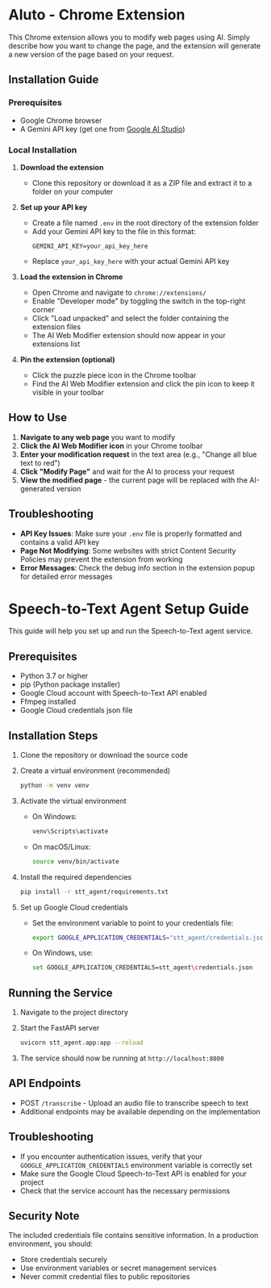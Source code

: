 # AIuto - Chrome Extension

This Chrome extension allows you to modify web pages using AI. Simply describe how you want to change the page, and the extension will generate a new version of the page based on your request.

## Installation Guide

### Prerequisites

- Google Chrome browser
- A Gemini API key (get one from [Google AI Studio](https://makersuite.google.com/app/apikey))

### Local Installation

1. **Download the extension**
   - Clone this repository or download it as a ZIP file and extract it to a folder on your computer

2. **Set up your API key**
   - Create a file named `.env` in the root directory of the extension folder
   - Add your Gemini API key to the file in this format:
     ```
     GEMINI_API_KEY=your_api_key_here
     ```
   - Replace `your_api_key_here` with your actual Gemini API key

3. **Load the extension in Chrome**
   - Open Chrome and navigate to `chrome://extensions/`
   - Enable "Developer mode" by toggling the switch in the top-right corner
   - Click "Load unpacked" and select the folder containing the extension files
   - The AI Web Modifier extension should now appear in your extensions list

4. **Pin the extension (optional)**
   - Click the puzzle piece icon in the Chrome toolbar
   - Find the AI Web Modifier extension and click the pin icon to keep it visible in your toolbar

## How to Use

1. **Navigate to any web page** you want to modify
2. **Click the AI Web Modifier icon** in your Chrome toolbar
3. **Enter your modification request** in the text area (e.g., "Change all blue text to red")
4. **Click "Modify Page"** and wait for the AI to process your request
5. **View the modified page** - the current page will be replaced with the AI-generated version

## Troubleshooting

- **API Key Issues**: Make sure your `.env` file is properly formatted and contains a valid API key
- **Page Not Modifying**: Some websites with strict Content Security Policies may prevent the extension from working
- **Error Messages**: Check the debug info section in the extension popup for detailed error messages

# Speech-to-Text Agent Setup Guide

This guide will help you set up and run the Speech-to-Text agent service.

## Prerequisites

- Python 3.7 or higher
- pip (Python package installer)
- Google Cloud account with Speech-to-Text API enabled
- Ffmpeg installed
- Google Cloud credentials json file

## Installation Steps

1. Clone the repository or download the source code

2. Create a virtual environment (recommended)
   ```bash
   python -m venv venv
   ```

3. Activate the virtual environment
   - On Windows:
     ```bash
     venv\Scripts\activate
     ```
   - On macOS/Linux:
     ```bash
     source venv/bin/activate
     ```

4. Install the required dependencies
   ```bash
   pip install -r stt_agent/requirements.txt
   ```

5. Set up Google Cloud credentials
   - Set the environment variable to point to your credentials file:
     ```bash
     export GOOGLE_APPLICATION_CREDENTIALS="stt_agent/credentials.json"
     ```
   - On Windows, use:
     ```bash
     set GOOGLE_APPLICATION_CREDENTIALS=stt_agent\credentials.json
     ```

## Running the Service

1. Navigate to the project directory

2. Start the FastAPI server
   ```bash
   uvicorn stt_agent.app:app --reload
   ```

3. The service should now be running at `http://localhost:8000`

## API Endpoints

- POST `/transcribe` - Upload an audio file to transcribe speech to text
- Additional endpoints may be available depending on the implementation

## Troubleshooting

- If you encounter authentication issues, verify that your `GOOGLE_APPLICATION_CREDENTIALS` environment variable is correctly set
- Make sure the Google Cloud Speech-to-Text API is enabled for your project
- Check that the service account has the necessary permissions

## Security Note

The included credentials file contains sensitive information. In a production environment, you should:
- Store credentials securely
- Use environment variables or secret management services
- Never commit credential files to public repositories 
